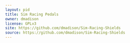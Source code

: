 ```yaml
---
layout: pid
title: Sim Racing Pedals
owner: dmadison
license: GPLv3
site: https://github.com/dmadison/Sim-Racing-Shields
source: https://github.com/dmadison/Sim-Racing-Shields
---
```

